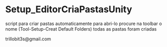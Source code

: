 # Setup_EditorCriaPastasUnity

<p>script para criar pastas automaticamente
para abri-lo procure na toolbar o nome (Tool-Setup-Creat Default Folders)
todas as pastas foram criadas</p>
<p>trillobit3s@gmail.com</p> 
